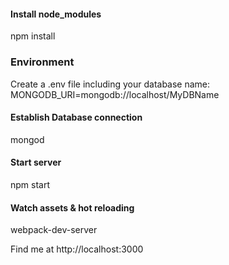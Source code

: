 #### Install node_modules
npm install

### Environment
Create a .env file including your database name:
MONGODB_URI=mongodb://localhost/MyDBName

#### Establish Database connection
mongod

#### Start server
npm start

#### Watch assets & hot reloading
webpack-dev-server

Find me at http://localhost:3000